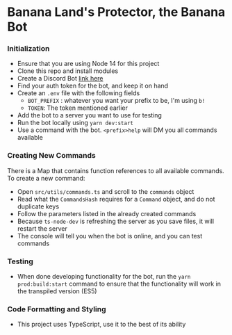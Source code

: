 # Banana Land's Protector, the Banana Bot

### Initialization

- Ensure that you are using Node 14 for this project
- Clone this repo and install modules
- Create a Discord Bot [link here](https://www.digitaltrends.com/gaming/how-to-make-a-discord-bot/)
- Find your auth token for the bot, and keep it on hand
- Create an `.env` file with the following fields
  - `BOT_PREFIX` : whatever you want your prefix to be, I'm using `b!`
  - `TOKEN`: The token mentioned earlier
- Add the bot to a server you want to use for testing
- Run the bot locally using `yarn dev:start`
- Use a command with the bot. `<prefix>help` will DM you all commands available

### Creating New Commands

There is a Map that contains function references to all available commands. To create a new command:

- Open `src/utils/commands.ts` and scroll to the `commands` object
- Read what the `CommandsHash` requires for a `Command` object, and do not duplicate keys
- Follow the parameters listed in the already created commands
- Because `ts-node-dev` is refreshing the server as you save files, it will restart the server
- The console will tell you when the bot is online, and you can test commands

### Testing

- When done developing functionality for the bot, run the `yarn prod:build:start` command
  to ensure that the functionality will work in the transpiled version (ES5)

### Code Formatting and Styling

- This project uses TypeScript, use it to the best of its ability
